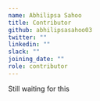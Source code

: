 ```yaml
---
name: Abhilipsa Sahoo
title: Contributor
github: abhilipsasahoo03
twitter: ""
linkedin: ""
slack: ""
joining_date: ""
role: contributor
---
```


Still waiting for this
